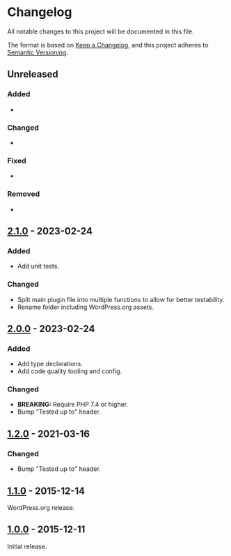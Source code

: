 # Changelog

All notable changes to this project will be documented in this file.

The format is based on [Keep a Changelog](https://keepachangelog.com/en/1.0.0/), and this project adheres to [Semantic Versioning](https://semver.org/spec/v2.0.0.html).

## Unreleased

### Added

- 

### Changed

- 

### Fixed

- 

### Removed

- 

## [2.1.0](https://github.com/tfrommen/bring-back-the-get-shortlink-button/compare/v2.0.0...v2.1.0) - 2023-02-24

### Added

- Add unit tests.

### Changed

- Split main plugin file into multiple functions to allow for better testability.
- Rename folder including WordPress.org assets. 

## [2.0.0](https://github.com/tfrommen/bring-back-the-get-shortlink-button/compare/v1.2.0...v2.0.0) - 2023-02-24

### Added

- Add type declarations.
- Add code quality tooling and config.

### Changed

- **BREAKING:** Require PHP 7.4 or higher.
- Bump "Tested up to" header.

## [1.2.0](https://github.com/tfrommen/bring-back-the-get-shortlink-button/compare/v1.1.0...v1.2.0) - 2021-03-16

### Changed

- Bump "Tested up to" header.

## [1.1.0](https://github.com/tfrommen/bring-back-the-get-shortlink-button/compare/v1.0.0...v1.1.0) - 2015-12-14

WordPress.org release.

## [1.0.0](https://github.com/tfrommen/bring-back-the-get-shortlink-button/releases/tag/v1.0.0) - 2015-12-11

Initial release.
